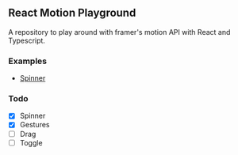 ## React Motion Playground

A repository to play around with framer's motion API with React and Typescript.  

### Examples

* [Spinner](src/examples/Spinner.tsx)

### Todo

- [x] Spinner
- [x] Gestures  
- [ ] Drag  
- [ ] Toggle
